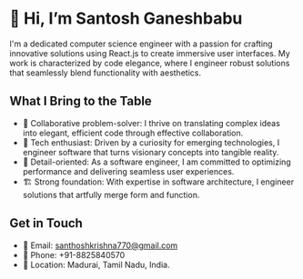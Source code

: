 # 👋 Hi, I’m Santosh Ganeshbabu

I'm a dedicated computer science engineer with a passion for crafting innovative solutions using React.js to create immersive user interfaces. My work is characterized by code elegance, where I engineer robust solutions that seamlessly blend functionality with aesthetics.

## What I Bring to the Table

- 🤝 Collaborative problem-solver: I thrive on translating complex ideas into elegant, efficient code through effective collaboration.
- 🚀 Tech enthusiast: Driven by a curiosity for emerging technologies, I engineer software that turns visionary concepts into tangible reality.
- 🎯 Detail-oriented: As a software engineer, I am committed to optimizing performance and delivering seamless user experiences.
- 🏗️ Strong foundation: With expertise in software architecture, I engineer solutions that artfully merge form and function.

## Get in Touch

- 📧 Email: santhoshkrishna770@gmail.com
- 📱 Phone: +91-8825840570
- 🏡 Location: Madurai, Tamil Nadu, India.
